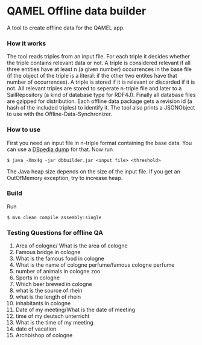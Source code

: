 # QAMEL Offline data builder

A tool to create offline data for the QAMEL app.

### How it works
The tool reads triples from an input file. For each triple it decides whether the triple contains relevant data or not. A triple is considered relevant if all three entities have at least n (a given number) occurrences in the base file (if the object of the triple is a literal: if the other two entites have that number of occurrences). A triple is stored if it is relevant or discarded if it is not. All relevant triples are stored to seperate n-triple file and later to a SailRepository (a kind of database type for RDF4J). Finally all database files are gzipped for distribution. Each offline data package gets a revision id (a hash of the included triples) to identify it. The tool also prints a JSONObject to use with the Offline-Data-Synchronizer.

### How to use
First you need an input file in n-triple format containing the base data. You can use a [DBpedia dump](http://wiki.dbpedia.org/downloads-2016-04) for that.
Now run
```
$ java -Xmx4g -jar dbbuilder.jar <input file> <threshold>
```
The Java heap size depends on the size of the input file. If you get an OutOfMemory exception, try to increase heap.

### Build
Run
```
$ mvn clean compile assembly:single
```
### Testing Questions for offline QA
1. Area of cologne/ What is the area of cologne
2. Famous bridge in cologne
3. What is the famous food in cologne
4. What is the name of cologne perfume/famous cologne perfume
5. number of animals in cologne zoo
6. Sports in cologne
7. Which beer brewed in cologne
8. what is the source of rhein
9. what is the length of rhein
10. inhabitants in cologne
11. Date of my meeting/What is the date of meeting
12. time of my deutsch unterricht
13. What is the time of my meeting
14. date of vacation
15. Archbishop of cologne